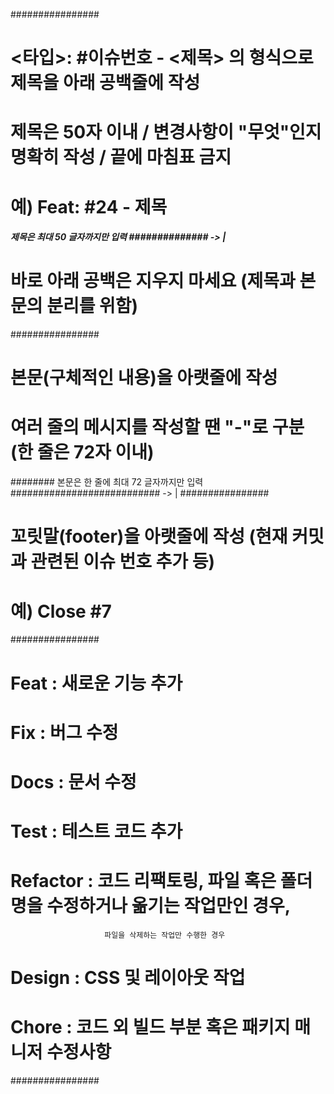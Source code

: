 ################
# <타입>: #이슈번호 - <제목> 의 형식으로 제목을 아래 공백줄에 작성
# 제목은 50자 이내 / 변경사항이 "무엇"인지 명확히 작성 / 끝에 마침표 금지
# 예) Feat: #24 - 제목

##### 제목은 최대 50 글자까지만 입력 ############## -> |
# 바로 아래 공백은 지우지 마세요 (제목과 본문의 분리를 위함)

################
# 본문(구체적인 내용)을 아랫줄에 작성
# 여러 줄의 메시지를 작성할 땐 "-"로 구분 (한 줄은 72자 이내)

######## 본문은 한 줄에 최대 72 글자까지만 입력 ########################### -> |
################
# 꼬릿말(footer)을 아랫줄에 작성 (현재 커밋과 관련된 이슈 번호 추가 등)
# 예) Close #7

################
# Feat     : 새로운 기능 추가
# Fix      : 버그 수정
# Docs     : 문서 수정
# Test     : 테스트 코드 추가
# Refactor : 코드 리팩토링, 파일 혹은 폴더명을 수정하거나 옮기는 작업만인 경우, 
						 파일을 삭제하는 작업만 수행한 경우
# Design   : CSS 및 레이아웃 작업
# Chore    : 코드 외 빌드 부분 혹은 패키지 매니저 수정사항
################
